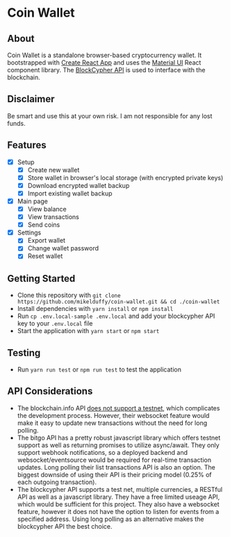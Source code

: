 # Coin Wallet

## About

Coin Wallet is a standalone browser-based cryptocurrency wallet. It bootstrapped with [Create React App](https://github.com/facebookincubator/create-react-app) and uses the [Material UI](https://www.npmjs.com/package/material-ui) React component library. The [BlockCypher API](https://www.blockcypher.com/) is used to interface with the blockchain.

## Disclaimer

Be smart and use this at your own risk. I am not responsible for any lost funds.

## Features

* [x] Setup
  * [x] Create new wallet
  * [x] Store wallet in browser's local storage (with encrypted private keys)
  * [x] Download encrypted wallet backup
  * [x] Import existing wallet backup
* [x] Main page
  * [x] View balance
  * [x] View transactions
  * [x] Send coins
* [x] Settings
  * [x] Export wallet
  * [x] Change wallet password
  * [x] Reset wallet

## Getting Started

* Clone this repository with `git clone https://github.com/mikelduffy/coin-wallet.git && cd ./coin-wallet`
* Install dependencies with `yarn install` or `npm install`
* Run `cp .env.local-sample .env.local` and add your blockcypher API key to your `.env.local` file
* Start the application with `yarn start` or `npm start`

## Testing

* Run `yarn run test` or `npm run test` to test the application

## API Considerations

* The blockchain.info API [does not support a testnet](https://bitcoin.stackexchange.com/a/38493), which complicates the development process. However, their websocket feature would make it easy to update new transactions without the need for long polling.
* The bitgo API has a pretty robust javascript library which offers testnet support as well as returning promises to utilize async/await. They only support webhook notifications, so a deployed backend and websocket/eventsource would be required for real-time transaction updates. Long polling their list transactions API is also an option. The biggest downside of using their API is their pricing model (0.25% of each outgoing transaction).
* The blockcypher API supports a test net, multiple currencies, a RESTful API as well as a javascript library. They have a free limited useage API, which would be sufficient for this project. They also have a websocket feature, however it does not have the option to listen for events from a specified address. Using long polling as an alternative makes the blockcypher API the best choice.
